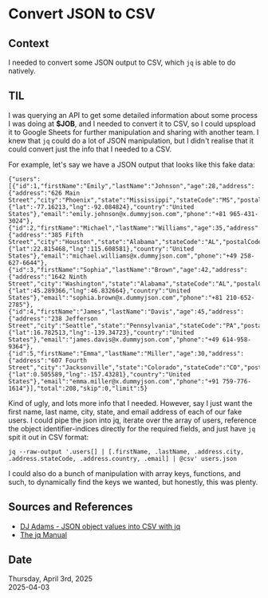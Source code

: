 # Convert JSON to CSV

## Context
I needed to convert some JSON output to CSV, which `jq` is able to do natively.

## TIL
I was querying an API to get some detailed information about some process I was doing at **$JOB**, and I needed to convert it to CSV, so I could upspload it to Google Sheets for further manipulation and sharing with another team. I knew that `jq` could do a lot of JSON manipulation, but I didn't realise that it could convert just the info that I needed to a CSV. 

For example, let's say we have a JSON output that looks like this fake data:

```
{"users":[{"id":1,"firstName":"Emily","lastName":"Johnson","age":28,"address":{"address":"626 Main Street","city":"Phoenix","state":"Mississippi","stateCode":"MS","postalCode":"29112","coordinates":{"lat":-77.16213,"lng":-92.084824},"country":"United States"},"email":"emily.johnson@x.dummyjson.com","phone":"+81 965-431-3024"},{"id":2,"firstName":"Michael","lastName":"Williams","age":35,"address":{"address":"385 Fifth Street","city":"Houston","state":"Alabama","stateCode":"AL","postalCode":"38807","coordinates":{"lat":22.815468,"lng":115.608581},"country":"United States"},"email":"michael.williams@x.dummyjson.com","phone":"+49 258-627-6644"},{"id":3,"firstName":"Sophia","lastName":"Brown","age":42,"address":{"address":"1642 Ninth Street","city":"Washington","state":"Alabama","stateCode":"AL","postalCode":"32822","coordinates":{"lat":45.289366,"lng":46.832664},"country":"United States"},"email":"sophia.brown@x.dummyjson.com","phone":"+81 210-652-2785"},{"id":4,"firstName":"James","lastName":"Davis","age":45,"address":{"address":"238 Jefferson Street","city":"Seattle","state":"Pennsylvania","stateCode":"PA","postalCode":"68354","coordinates":{"lat":16.782513,"lng":-139.34723},"country":"United States"},"email":"james.davis@x.dummyjson.com","phone":"+49 614-958-9364"},{"id":5,"firstName":"Emma","lastName":"Miller","age":30,"address":{"address":"607 Fourth Street","city":"Jacksonville","state":"Colorado","stateCode":"CO","postalCode":"26593","coordinates":{"lat":0.505589,"lng":-157.43281},"country":"United States"},"email":"emma.miller@x.dummyjson.com","phone":"+91 759-776-1614"}],"total":208,"skip":0,"limit":5}
```

Kind of ugly, and lots more info that I needed. However, say I just want the first name, last name, city, state, and email address of each of our fake users. I could pipe the json into jq, iterate over the array of users, reference the object identifier-indices directly for the required fields, and just have `jq` spit it out in CSV format: 

```
jq --raw-output '.users[] | [.firstName, .lastName, .address.city, .address.stateCode, .address.country, .email] | @csv' users.json
```

I could also do a bunch of manipulation with array keys, functions, and such, to dynamically find the keys we wanted, but honestly, this was plenty.


## Sources and References
* [DJ Adams - JSON object values into CSV with jq](https://qmacro.org/blog/posts/2022/05/19/json-object-values-into-csv-with-jq/)
* [The jq Manual](https://jqlang.org/manual/)


## Date
Thursday, April  3rd, 2025  
2025-04-03  
